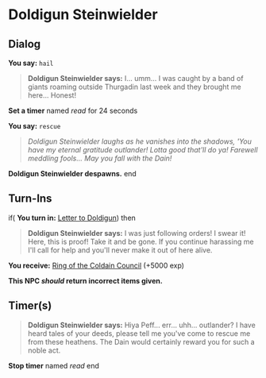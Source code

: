 # Doldigun Steinwielder
## Dialog

**You say:** `hail`



>**Doldigun Steinwielder says:** I... umm... I was caught by a band of giants roaming outside Thurgadin last week and they brought me here... Honest!


**Set a timer** named *read* for 24 seconds

**You say:** `rescue`



>*Doldigun Steinwielder laughs as he vanishes into the shadows, 'You have my eternal gratitude outlander! Lotta good that'll do ya! Farewell meddling fools... May you fall with the Dain!*


**Doldigun Steinwielder despawns.**
end

## Turn-Ins





if( **You turn in:** [Letter to Doldigun](/item/18172)) then


>**Doldigun Steinwielder says:** I was just following orders! I swear it! Here, this is proof! Take it and be gone. If you continue harassing me I'll call for help and you'll never make it out of here alive.


 **You receive:**  [Ring of the Coldain Council](/item/1464) (+5000 exp)

**This NPC *should* return incorrect items given.**

## Timer(s)

>**Doldigun Steinwielder says:** Hiya Peff... err... uhh... outlander? I have heard tales of your deeds, please tell me you've come to rescue me from these heathens. The Dain would certainly reward you for such a noble act.

**Stop timer** named *read*
end